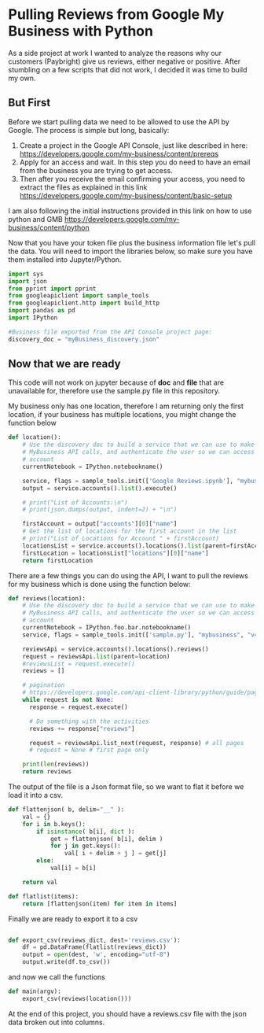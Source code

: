 
# Pulling Reviews from Google My Business with Python

As a side project at work I wanted to analyze the reasons why our customers (Paybright) give us reviews, either negative or positive.
After stumbling on a few scripts that did not work, I decided it was time to build my own.

## But First
Before we start pulling data we need to be allowed to use the API by Google.
The process is simple but long, basically:
1. Create a project in the Google API Console, just like described in here: https://developers.google.com/my-business/content/prereqs
2. Apply for an access and wait. In this step you do need to have an email from the business you are trying to get access. 
3. Then after you receive the email confirming your access, you need to extract the files as explained in this link https://developers.google.com/my-business/content/basic-setup

I am also following the initial instructions provided in this link on how to use python and GMB
https://developers.google.com/my-business/content/python

Now that you have your token file plus the business information file let's pull the data. You will need to import the libraries below, so make sure you have them installed into Jupyter/Python.




```python
import sys	
import json
from pprint import pprint
from googleapiclient import sample_tools
from googleapiclient.http import build_http
import pandas as pd
import IPython
```


```python
#Business file exported from the API Console project page: 
discovery_doc = "myBusiness_discovery.json"
```

## Now that we are ready
This code will not work on jupyter because of __doc__ and __file__ that are unavailable for, therefore use the sample.py file in this repository.

My business only has one location, therefore I am returning only the first location, if your business has multiple locations, you might change the function below


```python
def location():
    # Use the discovery doc to build a service that we can use to make
    # MyBusiness API calls, and authenticate the user so we can access their
    # account
    currentNotebook = IPython.notebookname()

    service, flags = sample_tools.init(['Google Reviews.ipynb'], "mybusiness", "v4", __doc__, __file__, scope="https://www.googleapis.com/auth/business.manage", discovery_filename=discovery_doc)
    output = service.accounts().list().execute()

    # print("List of Accounts:\n")
    # print(json.dumps(output, indent=2) + "\n")

    firstAccount = output["accounts"][0]["name"]
    # Get the list of locations for the first account in the list
    # print("List of Locations for Account " + firstAccount)
    locationsList = service.accounts().locations().list(parent=firstAccount).execute()
    firstLocation = locationsList["locations"][0]["name"]
    return firstLocation  
```

There are a few things you can do using the API, I want to pull the reviews for my business which is done using the function below:


```python
def reviews(location):
    # Use the discovery doc to build a service that we can use to make
    # MyBusiness API calls, and authenticate the user so we can access their
    # account
    currentNotebook = IPython.foo.bar.notebookname()
    service, flags = sample_tools.init(['sample.py'], "mybusiness", "v4", __doc__, currentNotebook, scope="https://www.googleapis.com/auth/business.manage", discovery_filename=discovery_doc)

    reviewsApi = service.accounts().locations().reviews()
    request = reviewsApi.list(parent=location)
    #reviewsList = request.execute()
    reviews = []

    # pagination
    # https://developers.google.com/api-client-library/python/guide/pagination
    while request is not None:
      response = request.execute()

      # Do something with the activities
      reviews += response["reviews"]

      request = reviewsApi.list_next(request, response) # all pages
      # request = None # first page only

    print(len(reviews))
    return reviews
```

The output of the file is a Json format file, so we want to flat it before we load it into a csv.


```python
def flattenjson( b, delim="__" ):
    val = {}
    for i in b.keys():
        if isinstance( b[i], dict ):
            get = flattenjson( b[i], delim )
            for j in get.keys():
                val[ i + delim + j ] = get[j]
        else:
            val[i] = b[i]

    return val

def flatlist(items):
    return [flattenjson(item) for item in items]
```

Finally we are ready to export it to a csv


```python

def export_csv(reviews_dict, dest='reviews.csv'):
    df = pd.DataFrame(flatlist(reviews_dict))
    output = open(dest, 'w', encoding="utf-8")
    output.write(df.to_csv())
```

and now we call the functions


```python
def main(argv):
    export_csv(reviews(location()))

```

At the end of this project, you should have a reviews.csv file with the json data broken out into columns. 


```python

```
